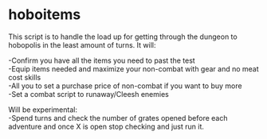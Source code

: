 # hoboitems

This script is to handle the load up for getting through the dungeon to hobopolis in the least amount of turns. It will:

-Confirm you have all the items you need to past the test<br>
-Equip items needed and maximize your non-combat with gear and no meat cost skills<br>
-All you to set a purchase price of non-combat if you want to buy more<br>
-Set a combat script to runaway/Cleesh enemies<br>


Will be experimental: <br>
-Spend turns and check the number of grates opened before each adventure and once X is open stop checking and just run it.
